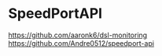 # SpeedPortAPI

https://github.com/aaronk6/dsl-monitoring
https://github.com/Andre0512/speedport-api
